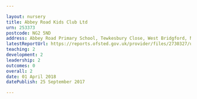 ```yaml
---

layout: nursery
title: Abbey Road Kids Club Ltd
urn: 253373
postcode: NG2 5ND
address: Abbey Road Primary School, Tewkesbury Close, West Bridgford, Nottingham, NG2 5ND
latestReportUrl: https://reports.ofsted.gov.uk/provider/files/2730327/urn/253373.pdf
teaching: 2
development: 2
leadership: 2
outcomes: 0
overall: 2
date: 01 April 2018 
datePublish: 25 September 2017

---
```

